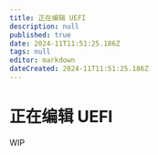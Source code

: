 ```yaml
---
title: 正在编辑 UEFI
description: null
published: true
date: 2024-11T11:51:25.186Z
tags: null
editor: markdown
dateCreated: 2024-11T11:51:25.186Z
---
```


# 正在编辑 UEFI

WIP